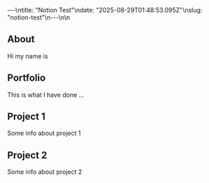 ---\ntitle: "Notion Test"\ndate: "2025-08-29T01:48:53.095Z"\nslug: "notion-test"\n---\n\n
## About

Hi my name is


## Portfolio

This is what I have done …


## Project 1

Some info about project 1


## Project 2

Some info about project 2

